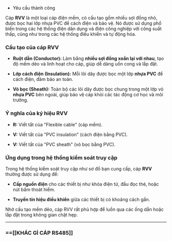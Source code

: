 - Yêu cầu thành công
    

Cáp **RVV** là một loại cáp điện mềm, có cấu tạo gồm nhiều sợi đồng nhỏ, được bọc hai lớp nhựa PVC để cách điện và bảo vệ. Nó được sử dụng phổ biến trong các hệ thống điện dân dụng và điện công nghiệp với công suất thấp, cũng như trong các hệ thống điều khiển và tự động hóa.

### Cấu tạo của cáp RVV

- **Ruột dẫn (Conductor):** Làm bằng **nhiều sợi đồng xoắn lại với nhau**, tạo độ mềm dẻo và linh hoạt cho cáp, giúp dễ dàng uốn cong và lắp đặt.
    
- **Lớp cách điện (Insulation):** Mỗi lõi dây được bọc một lớp **nhựa PVC** để cách điện, đảm bảo an toàn.
    
- **Vỏ bọc (Sheath):** Toàn bộ các lõi dây được bọc chung trong một lớp vỏ **nhựa PVC** bên ngoài, giúp bảo vệ cáp khỏi các tác động cơ học và môi trường.
    

### Ý nghĩa của ký hiệu RVV

- **R:** Viết tắt của "Flexible cable" (cáp mềm).
    
- **V:** Viết tắt của "PVC insulation" (cách điện bằng PVC).
    
- **V:** Viết tắt của "PVC sheath" (vỏ bọc bằng PVC).
    

### Ứng dụng trong hệ thống kiểm soát truy cập

Trong hệ thống kiểm soát truy cập như sơ đồ bạn cung cấp, cáp **RVV** thường được sử dụng để:

- **Cấp nguồn điện** cho các thiết bị như khóa điện từ, đầu đọc thẻ, hoặc nút bấm thoát hiểm.
    
- **Truyền tín hiệu điều khiển** giữa các thiết bị có khoảng cách gần.
    

Nhờ cấu tạo mềm dẻo, cáp RVV rất phù hợp để luồn qua các ống dẫn hoặc lắp đặt trong không gian chật hẹp.

---
### ==[[KHÁC GÌ CÁP RS485]]